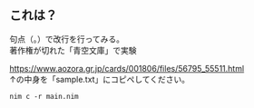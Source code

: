 ## これは？

句点（。）で改行を行ってみる。  
著作権が切れた「青空文庫」で実験  

https://www.aozora.gr.jp/cards/001806/files/56795_55511.html  
↑の中身を「sample.txt」にコピペしてください。  


```
nim c -r main.nim
```
